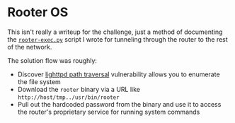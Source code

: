 # Rooter OS

This isn't really a writeup for the challenge, just a method of documenting the [`rooter-exec.py`](./rooter-exec.py) script I wrote for tunneling through the router to the rest of the network.

The solution flow was roughly:

* Discover [lighttpd path traversal](https://www.rapid7.com/db/vulnerabilities/http-lighttpd-cve-2018-19052) vulnerability allows you to enumerate the file system
* Download the `rooter` binary via a URL like `http://host/tmp../usr/bin/rooter`
* Pull out the hardcoded password from the binary and use it to access the router's proprietary service for running system commands
